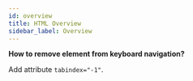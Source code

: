 ```yaml
---
id: overview
title: HTML Overview
sidebar_label: Overview
---
```


**How to remove element from keyboard navigation?**

Add attribute `tabindex="-1"`.